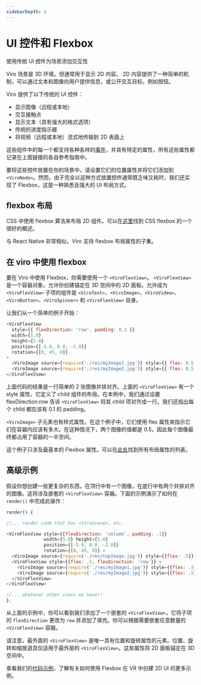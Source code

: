 ```yaml
---
sidebarDepth: 4
---
```


# UI 控件和 Flexbox

使用传统 UI 控件为场景添加交互性

Viro 场景是 3D 环境，但通常用于显示 2D 内容。 2D 内容提供了一种简单的机制，可以通过文本和图像向用户提供信息，或公开交互目标，例如按钮。

Viro 提供了以下传统的 UI 控件：

- 显示图像（远程或本地）
- 交互接触点
- 显示文本（具有强大的格式选项）
- 传统的进度指示器
- 将视频（远程或本地）流式地传输到 2D 表面上

这些组件中的每一个都支持各种各样的[事件](https://docs.viromedia.com/docs/events)，并具有特定的属性，所有这些属性都记录在上面链接的各自参考指南中。

要将这些控件放置在你的场景中，请设置它们的位置属性并将它们添加到 `<ViroNode>`。然而，由于完全以这种方式放置控件通常既乏味又耗时，我们还实现了 Flexbox，这是一种熟悉且强大的 UI 布局方式。

## flexbox 布局

CSS 中使用 flexbox 算法来布局 2D 组件。可以在[这里](https://css-tricks.com/snippets/css/a-guide-to-flexbox/)找到 CSS flexbox 的一个很好的概述。

与 React Native 非常相似，Viro 支持 flexbox 布局属性的子集。

## 在 viro 中使用 flexbox

要在 Viro 中使用 Flexbox，你需要使用一个 `<ViroFlexView>`。 `<ViroFlexView>` 是一个容器对象，允许你创建锚定在 3D 空间中的 2D 面板。允许成为 `<ViroFlexView>` 子项的组件是 `<ViroText>`、`<ViroImage>`、`<ViroVideo>`、`<ViroButton>`、`<ViroSpinner>` 和 `<ViroFlexView>` 自身。

让我们从一个简单的例子开始：

```js
<ViroFlexView
  style={{ flexDirection: 'row', padding: 0.1 }}
  width={5.0}
  height={5.0}
  position={[-5.0, 0.0, -2.0]}
  rotation={[0, 45, 0]}
>
  <ViroImage source={require('./res/myImage1.jpg')} style={{ flex: 0.5 }} />
  <ViroImage source={require('./res/myImage2.jpg')} style={{ flex: 0.5 }} />
</ViroFlexView>
```

上面代码的结果是一行简单的 2 张图像并排对齐。上面的 `<ViroFlexView>` 有一个 style 属性，它定义了 child 组件的布局。在本例中，我们通过设置 flexDirection:row 告诉 `<ViroFlexView>` 将其 child 项对齐成一行。我们还指出每个 child 都应该有 0.1 的 padding。

`<ViroImage>` 子元素也有样式属性。在这个例子中，它们使用 flex 属性来指示它们在容器内应该有多大。在这种情况下，两个图像的值都是 0.5，因此每个图像最终都占用了容器的一半空间。

这个例子只涉及最基本的 Flexbox 属性。可以在[此处](https://facebook.github.io/react-native/docs/layout-props.html)找到所有布局属性的列表。

## 高级示例

假设你想创建一些更复杂的东西，在顶行中有一个图像，在底行中有两个并排对齐的图像。这将涉及嵌套的 `<ViroFlexView>` 容器。下面的示例演示了如何在 `render()` 中完成此操作：

```js
render() {

//... render code that has <ViroScene>, etc.

<ViroFlexView style={{flexDirection: 'column', padding: .1}}
              width={5.0} height={5.0}
              position={[-5.0, 0.0, -2.0]}
              rotation={[0, 45, 0]} >
  <ViroImage source={require('./res/topImage.jpg')} style={{flex: .5}} />
  <ViroFlexView style={{flex: .5, flexDirection: 'row'}} >
    <ViroImage source={require('./res/myImage1.jpg')} style={{flex: .5}} />
    <ViroImage source={require('./res/myImage2.jpg')} style={{flex: .5}} />
  </ViroFlexView>
</ViroFlexView>

//... whatever other views we have!!
},
```

从上面的示例中，你可以看到我们添加了一个嵌套的 `<ViroFlexView>`，它将子项的 `flexDirection` 更改为 `row` 并添加了填充。你可以根据需要嵌套任意数量的 `<ViroFlexView>` 容器。

请注意，最外面的 `<ViroFlexView>` 是唯一具有位置和旋转属性的元素。位置、旋转和缩放道具仅适用于最外层的 `<ViroFlexView>`。这些属性将 2D 面板锚定在 3D 空间中。

查看我们的[代码示例](https://docs.viromedia.com/docs/code-samples)，了解有关如何使用 Flexbox 在 VR 中创建 2D UI 的更多示例。
